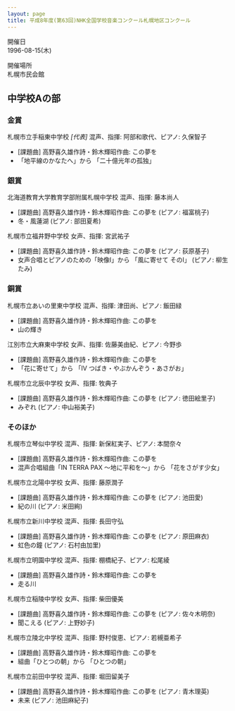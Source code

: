 ```yaml
---
layout: page
title: 平成8年度(第63回)NHK全国学校音楽コンクール札幌地区コンクール
---
```

開催日  
1996-08-15(木)

開催場所  
札幌市民会館

中学校Aの部
-----------

### 金賞

<span class="choir-name">札幌市立手稲東中学校</span> *\[代表\]*
混声、指揮: 阿部和歌代、ピアノ: 久保智子
-   \[課題曲\] 高野喜久雄作詩・鈴木輝昭作曲: この夢を
-   「地平線のかなたへ」から 「二十億光年の孤独」

### 銀賞

<span class="choir-name">北海道教育大学教育学部附属札幌中学校</span>
混声、指揮: 藤本尚人
-   \[課題曲\] 高野喜久雄作詩・鈴木輝昭作曲: この夢を (ピアノ: 福富桃子)
-   冬・風蓮湖 (ピアノ: 部田夏希)

<span class="choir-name">札幌市立福井野中学校</span>
女声、指揮: 宮武祐子
-   \[課題曲\] 高野喜久雄作詩・鈴木輝昭作曲: この夢を (ピアノ: 荻原基子)
-   女声合唱とピアノのための「映像Ⅰ」から 「風に寄せて そのⅠ」 (ピアノ: 柳生たみ)

### 銅賞

<span class="choir-name">札幌市立あいの里東中学校</span>
混声、指揮: 津田尚、ピアノ: 飯田緑
-   \[課題曲\] 高野喜久雄作詩・鈴木輝昭作曲: この夢を
-   山の輝き

<span class="choir-name">江別市立大麻東中学校</span>
女声、指揮: 佐藤美由紀、ピアノ: 今野歩
-   \[課題曲\] 高野喜久雄作詩・鈴木輝昭作曲: この夢を
-   「花に寄せて」から 「Ⅳ つばき・やぶかんぞう・あさがお」

<span class="choir-name">札幌市立北辰中学校</span>
女声、指揮: 牧典子
-   \[課題曲\] 高野喜久雄作詩・鈴木輝昭作曲: この夢を (ピアノ: 徳田絵里子)
-   みぞれ (ピアノ: 中山裕美子)

### そのほか

<span class="choir-name">札幌市立琴似中学校</span>
混声、指揮: 新保紅実子、ピアノ: 本間奈々
-   \[課題曲\] 高野喜久雄作詩・鈴木輝昭作曲: この夢を
-   混声合唱組曲「IN TERRA PAX 〜地に平和を〜」から 「花をさがす少女」

<span class="choir-name">札幌市立北陽中学校</span>
女声、指揮: 藤原潤子
-   \[課題曲\] 高野喜久雄作詩・鈴木輝昭作曲: この夢を (ピアノ: 池田愛)
-   紀の川 (ピアノ: 米田絢)

<span class="choir-name">札幌市立新川中学校</span>
混声、指揮: 長田守弘
-   \[課題曲\] 高野喜久雄作詩・鈴木輝昭作曲: この夢を (ピアノ: 原田麻衣)
-   虹色の鐘 (ピアノ: 石村由加里)

<span class="choir-name">札幌市立明園中学校</span>
混声、指揮: 棚橋紀子、ピアノ: 松尾綾
-   \[課題曲\] 高野喜久雄作詩・鈴木輝昭作曲: この夢を
-   走る川

<span class="choir-name">札幌市立稲陵中学校</span>
女声、指揮: 柴田優美
-   \[課題曲\] 高野喜久雄作詩・鈴木輝昭作曲: この夢を (ピアノ: 佐々木明奈)
-   聞こえる (ピアノ: 上野妙子)

<span class="choir-name">札幌市立陵北中学校</span>
混声、指揮: 野村俊恵、ピアノ: 若槻亜希子
-   \[課題曲\] 高野喜久雄作詩・鈴木輝昭作曲: この夢を
-   組曲「ひとつの朝」から 「ひとつの朝」

<span class="choir-name">札幌市立前田中学校</span>
混声、指揮: 堀田留美子
-   \[課題曲\] 高野喜久雄作詩・鈴木輝昭作曲: この夢を (ピアノ: 青木理英)
-   未来 (ピアノ: 池田麻紀子)
